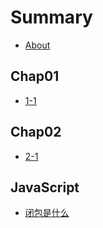 # Summary

* [About](./README.md)

## Chap01

* [1-1](./chap01/1-1.md)

## Chap02

* [2-1](./chap02/2-1.md)

## JavaScript

* [闭包是什么](./JavaScript/bi-bao.md)
